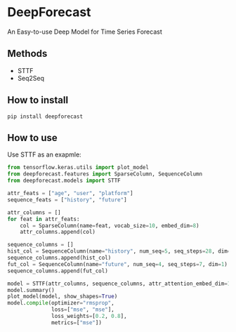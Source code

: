 # **DeepForecast**

An Easy-to-use Deep Model for Time Series Forecast

## Methods

- STTF
- Seq2Seq

## How to install

```pip install deepforecast```

## How to use

Use STTF as an exapmle:
```python
from tensorflow.keras.utils import plot_model
from deepforecast.features import SparseColumn, SequenceColumn
from deepforecast.models import STTF

attr_feats = ["age", "user", "platform"]
sequence_feats = ["history", "future"]

attr_columns = []
for feat in attr_feats:
    col = SparseColumn(name=feat, vocab_size=10, embed_dim=8)
    attr_columns.append(col)

sequence_columns = []
hist_col = SequenceColumn(name="history", num_seq=5, seq_steps=28, dim=1)
sequence_columns.append(hist_col)
fut_col = SequenceColumn(name="future", num_seq=4, seq_steps=7, dim=1)
sequence_columns.append(fut_col)

model = STTF(attr_columns, sequence_columns, attr_attention_embed_dim=12)
model.summary()
plot_model(model, show_shapes=True)
model.compile(optimizer="rmsprop",
              loss=["mse", "mse"],
              loss_weights=[0.2, 0.8],
              metrics=["mse"])
```